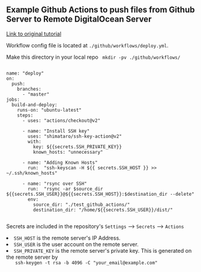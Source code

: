 <h2> Example Github Actions to push files from Github Server to Remote DigitalOcean Server </h2>

<a href = 'https://zellwk.com/blog/github-actions-deploy/'>Link to original tutorial </a>
<p> Workflow config file is located at <code>./github/workflows/deploy.yml</code>. </p>
<p> Make this directory in your local repo <code> mkdir -pv ./github/workflows/ </code> </p>

```

name: "deploy"
on:
  push:
    branches:
      - "master"
jobs:
  build-and-deploy:
    runs-on: "ubuntu-latest"
    steps:
      - uses: "actions/checkout@v2"

      - name: "Install SSH key"
        uses: "shimataro/ssh-key-action@v2"
        with:
          key: ${{secrets.SSH_PRIVATE_KEY}}
          known_hosts: "unnecessary"
      
      - name: "Adding Known Hosts"
        run:  "ssh-keyscan -H ${{ secrets.SSH_HOST }} >> ~/.ssh/known_hosts"
      
      - name: "rsync over SSH"
        run:  "rsync -ar $source_dir ${{secrets.SSH_USER}}@${{secrets.SSH_HOST}}:$destination_dir --delete"
        env:
          source_dir: "./test_github_actions/"
          destination_dir: "/home/${{secrets.SSH_USER}}/dist/"


```

Secrets are included in the repository's ```Settings``` --> ```Secrets``` --> ```Actions```
<li><code>SSH_HOST</code> is the remote server's IP Address.</li>
<li><code>SSH_USER</code> is the user account on the remote server.</li>
<li><code>SSH_PRIVATE_KEY</code> is the remote server's private key. This is generated on the remote server by<br>
<ul><code>ssh-keygen -t rsa -b 4096 -C "your_email@example.com"</code></ul>
</li>
